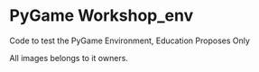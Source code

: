 # PyGame Workshop_env

Code to test the PyGame Environment, Education Proposes Only

All images belongs to it owners.
